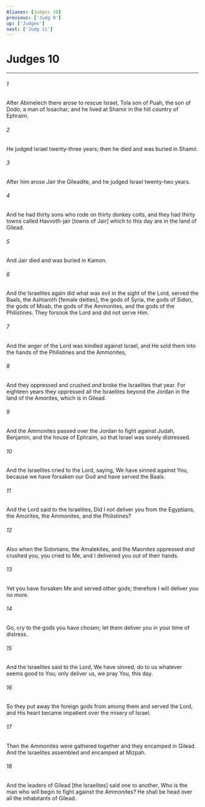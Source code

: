 ```yaml
---
Aliases: [Judges 10]
previous: ['Judg 9']
up: ['Judges']
next: ['Judg 11']
---
```

# Judges 10

***














###### 1 






After Abimelech there arose to rescue Israel, Tola son of Puah, the son of Dodo, a man of Issachar; and he lived at Shamir in the hill country of Ephraim. 













###### 2 






He judged Israel twenty-three years; then he died and was buried in Shamir. 













###### 3 






After him arose Jair the Gileadite, and he judged Israel twenty-two years. 













###### 4 






And he had thirty sons who rode on thirty donkey colts, and they had thirty towns called Havvoth-jair [towns of Jair] which to this day are in the land of Gilead. 













###### 5 






And Jair died and was buried in Kamon. 













###### 6 






And the Israelites again did what was evil in the sight of the Lord, served the Baals, the Ashtaroth [female deities], the gods of Syria, the gods of Sidon, the gods of Moab, the gods of the Ammonites, and the gods of the Philistines. They forsook the Lord and did not serve Him. 













###### 7 






And the anger of the Lord was kindled against Israel, and He sold them into the hands of the Philistines and the Ammonites, 













###### 8 






And they oppressed and crushed _and_ broke the Israelites that year. For eighteen years they oppressed all the Israelites beyond the Jordan in the land of the Amorites, which is in Gilead. 













###### 9 






And the Ammonites passed over the Jordan to fight against Judah, Benjamin, and the house of Ephraim, so that Israel was sorely distressed. 













###### 10 






And the Israelites cried to the Lord, saying, We have sinned against You, because we have forsaken our God and have served the Baals. 













###### 11 






And the Lord said to the Israelites, Did I not deliver you from the Egyptians, the Amorites, the Ammonites, and the Philistines? 













###### 12 






Also when the Sidonians, the Amalekites, and the Maonites oppressed _and_ crushed you, you cried to Me, and I delivered you out of their hands. 













###### 13 






Yet you have forsaken Me and served other gods; therefore I will deliver you no more. 













###### 14 






Go, cry to the gods you have chosen; let them deliver you in your time of distress. 













###### 15 






And the Israelites said to the Lord, We have sinned, do to us whatever seems good to You; only deliver us, we pray You, this day. 













###### 16 






So they put away the foreign gods from among them and served the Lord, and His heart became impatient over the misery of Israel. 













###### 17 






Then the Ammonites were gathered together and they encamped in Gilead. And the Israelites assembled and encamped at Mizpah. 













###### 18 






And the leaders of Gilead [the Israelites] said one to another, Who is the man who will begin to fight against the Ammonites? He shall be head over all the inhabitants of Gilead.
